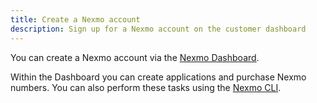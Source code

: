 ```yaml
---
title: Create a Nexmo account
description: Sign up for a Nexmo account on the customer dashboard
---
```


You can create a Nexmo account via the [Nexmo Dashboard](https://dashboard.nexmo.com/sign-in).

Within the Dashboard you can create applications and purchase Nexmo numbers. You can also perform these tasks using the [Nexmo CLI](https://github.com/Nexmo/nexmo-cli). 
